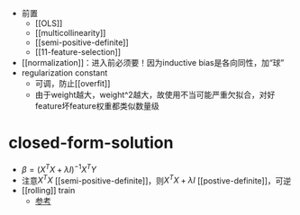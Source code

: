 - 前置
  - [[OLS]]
  - [[multicollinearity]]
  - [[semi-positive-definite]]
  - [[11-feature-selection]]
- [[normalization]]：进入前必须要！因为inductive bias是各向同性，加“球”
- regularization constant
  - 可调，防止[[overfit]]
  - 由于weight越大，weight^2越大，故使用不当可能严重欠拟合，对好feature坏feature权重都类似数量级
# closed-form-solution
- $\beta = (X^TX+\lambda I)^{-1} X^TY$
- 注意$X^TX$ [[semi-positive-definite]]，则$X^TX+\lambda I$ [[postive-definite]]，可逆
- [[rolling]] train
  - [参考](https://stats.stackexchange.com/questions/400907/how-to-compute-the-change-of-ridge-regression-solution-when-one-row-of-data-chan)
